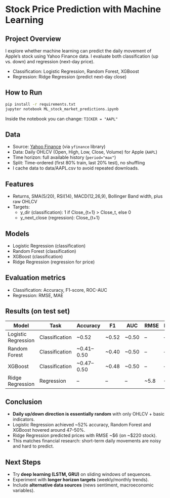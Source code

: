 # Stock Price Prediction with Machine Learning

## Project Overview
I explore whether machine learning can predict the daily movement of Apple’s stock using Yahoo Finance data.
I evaluate both classification (up vs. down) and regression (next-day price).

- Classification: Logistic Regression, Random Forest, XGBoost
- Regression: Ridge Regression (predict next-day close)

## How to Run
```bash
pip install -r requirements.txt
jupyter notebook ML_stock_market_predictions.ipynb
```
Inside the notebook you can change:
```TICKER = "AAPL"```

## Data
- Source: [Yahoo Finance](https://finance.yahoo.com/) (via `yfinance` library)  
- Data: Daily OHLCV (Open, High, Low, Close, Volume) for Apple (`AAPL`)  
- Time horizon: full available history (`period="max"`)
- Split: Time-ordered (first 80% train, last 20% test), no shuffling
- I cache data to data/AAPL.csv to avoid repeated downloads.

## Features
- Returns, SMA(5/20), RSI(14), MACD(12,26,9), Bollinger Band width, plus raw OHLCV
- Targets:
  - y_dir (classification): 1 if Close_{t+1} > Close_t, else 0
  - y_next_close (regression): Close_{t+1}

## **Models**
   - Logistic Regression (classification)  
   - Random Forest (classification)  
   - XGBoost (classification)  
   - Ridge Regression (regression for price)  

## **Evaluation metrics**
   - Classification: Accuracy, F1-score, ROC-AUC  
   - Regression: RMSE, MAE  

## Results (on test set)
| Model                | Task           |  Accuracy  |   F1  |  AUC  | RMSE |  MAE |
|----------------------|----------------|------------|-------|-------|------|------|
| Logistic Regression  | Classification | ~0.52      | ~0.52 | ~0.50 | –    | –    |
| Random Forest        | Classification | ~0.41–0.50 | ~0.40 | ~0.50 | –    | –    |
| XGBoost              | Classification | ~0.47–0.50 | ~0.48 | ~0.50 | –    | –    |
| Ridge Regression     | Regression     | –          | –     | –     | ~5.8 | ~4.2 |

## Conclusion
- **Daily up/down direction is essentially random** with only OHLCV + basic indicators.  
- Logistic Regression achieved ~52% accuracy, Random Forest and XGBoost hovered around 47–50%.  
- Ridge Regression predicted prices with RMSE ~\$6 (on ~\$220 stock).  
- This matches financial research: short-term daily movements are noisy and hard to predict.  

## Next Steps
- Try **deep learning (LSTM, GRU)** on sliding windows of sequences.  
- Experiment with **longer horizon targets** (weekly/monthly trends).  
- Include **alternative data sources** (news sentiment, macroeconomic variables).
